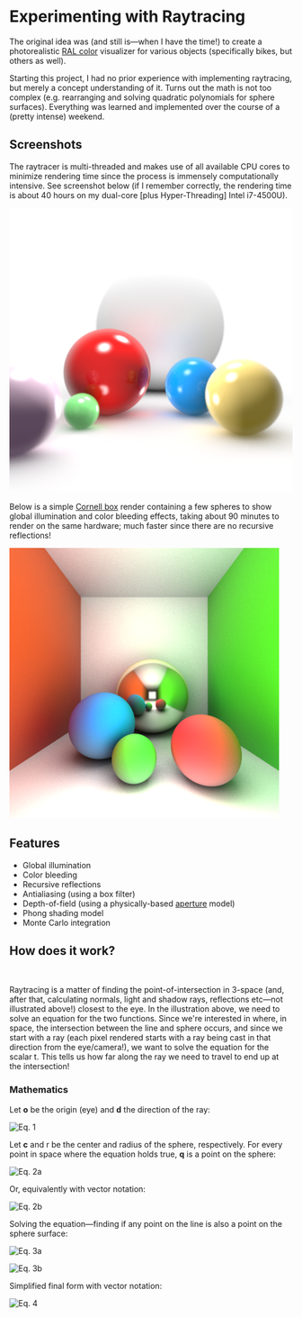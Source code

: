 # Experimenting with Raytracing

The original idea was (and still is—when I have the time!) to create a photorealistic [RAL color](https://en.wikipedia.org/wiki/RAL_colour_standard) visualizer for various objects (specifically bikes, but others as well).

Starting this project, I had no prior experience with implementing raytracing, but merely a concept understanding of it. Turns out the math is not too complex (e.g. rearranging and solving quadratic polynomials for sphere surfaces). Everything was learned and implemented over the course of a (pretty intense) weekend.

## Screenshots

The raytracer is multi-threaded and makes use of all available CPU cores to minimize rendering time since the process is immensely computationally intensive. See screenshot below (if I remember correctly, the rendering time is about 40 hours on my dual-core [plus Hyper-Threading] Intel i7-4500U).

<img alt="" src="ral-viz/images/rt0.png"/>

Below is a simple [Cornell box](https://en.wikipedia.org/wiki/Cornell_box) render containing a few spheres to show global illumination and color bleeding effects, taking about 90 minutes to render on the same hardware; much faster since there are no recursive reflections!

<img alt="" src="ral-viz/images/rt1.png"/>

## Features

* Global illumination
* Color bleeding
* Recursive reflections
* Antialiasing (using a box filter)
* Depth-of-field (using a physically-based [aperture](https://en.wikipedia.org/wiki/Aperture) model)
* Phong shading model
* Monte Carlo integration

## How does it work?

<img alt="" src="images/raytrace.png"/>

Raytracing is a matter of finding the point-of-intersection in 3-space (and, after that, calculating normals, light and shadow rays, reflections etc—not illustrated above!) closest to the eye. In the illustration above, we need to solve an equation for the two functions. Since we're interested in where, in space, the intersection between the line and sphere occurs, and since we start with a ray (each pixel rendered starts with a ray being cast in that direction from the eye/camera!), we want to solve the equation for the scalar t. This tells us how far along the ray we need to travel to end up at the intersection!

### Mathematics

Let **o** be the origin (eye) and **d** the direction of the ray:

![Eq. 1](https://cdn.rawgit.com/philiparvidsson/Raytracing/master/images/eq1.svg "Eq. 1")

Let **c** and r be the center and radius of the sphere, respectively. For every point in space where the equation holds true, **q** is a point on the sphere:

![Eq. 2a](https://cdn.rawgit.com/philiparvidsson/Raytracing/master/images/eq2a.svg "Eq. 2a")

Or, equivalently with vector notation:

![Eq. 2b](https://cdn.rawgit.com/philiparvidsson/Raytracing/master/images/eq2b.svg "Eq. 2b")

Solving the equation—finding if any point on the line is also a point on the sphere surface:

![Eq. 3a](https://cdn.rawgit.com/philiparvidsson/Raytracing/master/images/eq3a.svg "Eq. 3a")

![Eq. 3b](https://cdn.rawgit.com/philiparvidsson/Raytracing/master/images/eq3b.svg "Eq. 3b")

Simplified final form with vector notation:

![Eq. 4](https://cdn.rawgit.com/philiparvidsson/Raytracing/master/images/eq4.svg "Eq. 4")
